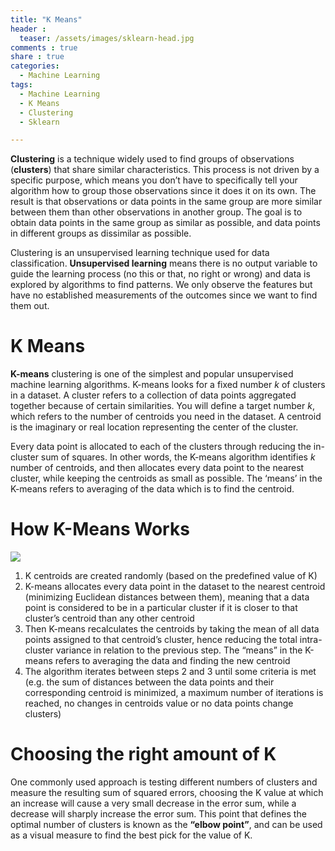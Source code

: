 ```yaml
---
title: "K Means"
header :
  teaser: /assets/images/sklearn-head.jpg
comments : true
share : true
categories:
  - Machine Learning
tags:
  - Machine Learning
  - K Means
  - Clustering
  - Sklearn

---
```


**Clustering** is a technique widely used to find groups of observations (**clusters**) that share similar characteristics. This process is not driven by a specific purpose, which means you don’t have to specifically tell your algorithm how to group those observations since it does it on its own. The result is that observations or data points in the same group are more similar between them than other observations in another group. The goal is to obtain data points in the same group as similar as possible, and data points in different groups as dissimilar as possible.

Clustering is an unsupervised learning technique used for data classification. **Unsupervised learning** means there is no output variable to guide the learning process (no this or that, no right or wrong) and data is explored by algorithms to find patterns. We only observe the features but have no established measurements of the outcomes since we want to find them out.

# K Means

**K-means** clustering is one of the simplest and popular unsupervised machine learning algorithms. K-means looks for a fixed number $k$ of clusters in a dataset. A cluster refers to a collection of data points aggregated together because of certain similarities. You will define a target number $k$, which refers to the number of centroids you need in the dataset. A centroid is the imaginary or real location representing the center of the cluster. 

Every data point is allocated to each of the clusters through reducing the in-cluster sum of squares. In other words, the K-means algorithm identifies $k$ number of centroids, and then allocates every data point to the nearest cluster, while keeping the centroids as small as possible. The ‘means’ in the K-means refers to averaging of the data which is to find the centroid.

# How K-Means Works

![](https://cdn-images-1.medium.com/max/1600/0*GePJBQORYP8sLKRE)

1. K centroids are created randomly (based on the predefined value of K)
2. K-means allocates every data point in the dataset to the nearest centroid (minimizing Euclidean distances between them), meaning that a data point is considered to be in a particular cluster if it is closer to that cluster’s centroid than any other centroid
3. Then K-means recalculates the centroids by taking the mean of all data points assigned to that centroid’s cluster, hence reducing the total intra-cluster variance in relation to the previous step. The “means” in the K-means refers to averaging the data and finding the new centroid
4. The algorithm iterates between steps 2 and 3 until some criteria is met (e.g. the sum of distances between the data points and their corresponding centroid is minimized, a maximum number of iterations is reached, no changes in centroids value or no data points change clusters)

# Choosing the right amount of K

One commonly used approach is testing different numbers of clusters and measure the resulting sum of squared errors, choosing the K value at which an increase will cause a very small decrease in the error sum, while a decrease will sharply increase the error sum. This point that defines the optimal number of clusters is known as the **“elbow point”**, and can be used as a visual measure to find the best pick for the value of K.

